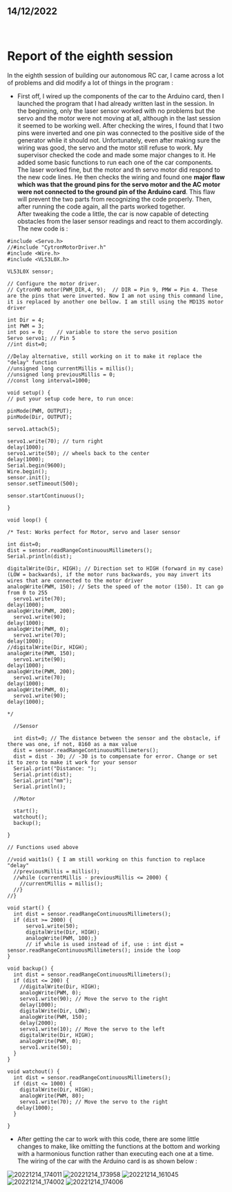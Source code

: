 ## 14/12/2022

<br />

# Report of the eighth session

In the eighth session of building our autonomous RC car, I came across a lot of problems and did modify a lot of things in the program :

- First off, I wired up the components of the car to the Arduino card, then I launched the program that I had already written last in the session. In the beginning, only the laser sensor worked with no problems but the servo and the motor were not moving at all, although in the last session it seemed to be working well. After checking the wires, I found that I two pins were inverted and one pin was connected to the positive side of the generator whlie it should not. Unfortunately, even after making sure the wiring was good, the servo and the motor still refuse to work. My supervisor checked the code and made some major changes to it. He added some basic functions to run each one of the car components. The laser worked fine, but the motor and th servo motor did respond to the new code lines. He then checks the wiring and found one **major flaw which was that the ground pins for the servo motor and the AC motor were not connected to the ground pin of the Arduino card**. This flaw will prevent the two parts from recognizing the code properly. Then, after running the code again, all the parts worked together.<br />
After tweaking the code a little, the car is now capable of detecting obstacles from the laser sensor readings and react to them accordingly. The new code is :<br />


`#include <Servo.h>`<br />
`//#include "CytronMotorDriver.h"`<br />
`#include <Wire.h>`<br />
`#include <VL53L0X.h>`<br />

`VL53L0X sensor;`<br />

`// Configure the motor driver.`<br />
`// CytronMD motor(PWM_DIR,4, 9);  // DIR = Pin 9, PMW = Pin 4. These are the pins that were inverted. Now I am not using this command line, it is replaced by another one bellow. I am still using the MD13S motor driver`<br />

`int Dir = 4;`<br />
`int PWM = 3;`<br />
`int pos = 0;    // variable to store the servo position`<br />
`Servo servo1; // Pin 5`<br />
`//int dist=0;`<br />


`//Delay alternative, still working on it to make it replace the "delay" function`<br />
`//unsigned long currentMillis = millis();`<br />
`//unsigned long previousMillis = 0;`<br />
`//const long interval=1000;`<br />


`void setup() {`<br />
  `// put your setup code here, to run once:`<br />

  `pinMode(PWM, OUTPUT);`<br />
  `pinMode(Dir, OUTPUT);`<br />
 
  `servo1.attach(5);`<br />
 
  `servo1.write(70); // turn right`<br />
  `delay(1000);`<br />
  `servo1.write(50); // wheels back to the center`<br />
  `delay(1000);`<br />
  `Serial.begin(9600);`<br />
  `Wire.begin();`<br />
  `sensor.init();`<br />
  `sensor.setTimeout(500);`<br />

  `sensor.startContinuous();`<br />

`}`<br />



`void loop() {`<br />

`/* Test: Works perfect for Motor, servo and laser sensor`<br />
  
`int dist=0;`<br />
`dist = sensor.readRangeContinuousMillimeters();`<br />
`Serial.println(dist);`<br />

`digitalWrite(Dir, HIGH); // Direction set to HIGH (forward in my case) (LOW = backwards), if the motor runs backwards, you may invert its wires that are connected to the motor driver`<br />
`analogWrite(PWM, 150); // Sets the speed of the motor (150). It can go from 0 to 255`<br />
`  servo1.write(70);`<br />
`delay(1000);`<br />
`analogWrite(PWM, 200);`<br />
`  servo1.write(90);`<br />
`delay(1000);`<br />
`analogWrite(PWM, 0);`<br />
`  servo1.write(70);`<br />
`delay(1000);`<br />
`//digitalWrite(Dir, HIGH);`<br />
`analogWrite(PWM, 150);`<br />
`  servo1.write(90);`<br />
`delay(1000);`<br />
`analogWrite(PWM, 200);`<br />
`  servo1.write(70);`<br />
`delay(1000);`<br />
`analogWrite(PWM, 0);`<br />
`  servo1.write(90);`<br />
`delay(1000);`<br />

`*/`<br />

`  //Sensor`<br />
  
`  int dist=0; // The distance between the sensor and the obstacle, if there was one, if not, 8160 as a max value`<br />
`  dist = sensor.readRangeContinuousMillimeters();`<br />
`  dist = dist - 30; // -30 is to compensate for error. Change or set it to zero to make it work for your sensor`<br />
`  Serial.print("Distance: ");`<br />
`  Serial.print(dist);`<br />
`  Serial.print("mm");`<br />
`  Serial.println();`<br />

`  //Motor`<br />

`  start();`<br />
`  watchout();`<br />
`  backup();`<br />
  
`}`<br />

`// Functions used above`<br />

`//void wait1s() { I am still working on this function to replace "delay"`<br />
`  //previousMillis = millis();`<br />
`  //while (currentMillis - previousMillis <= 2000) {`<br />
`    //currentMillis = millis();`<br />
`  //}`<br />
`//}`<br />


`void start() {`<br />
`  int dist = sensor.readRangeContinuousMillimeters();`<br />
`  if (dist >= 2000) {`<br />
`      servo1.write(50);`<br />
`      digitalWrite(Dir, HIGH);`<br />
`      analogWrite(PWM, 100);}`<br />
`      // if while is used instead of if, use : int dist = sensor.readRangeContinuousMillimeters(); inside the loop`<br />
`}`<br />

`void backup() {`<br />
`  int dist = sensor.readRangeContinuousMillimeters();`<br />
`  if (dist <= 200) {`<br />
`    //digitalWrite(Dir, HIGH);`<br />
`    analogWrite(PWM, 0);`<br />
`    servo1.write(90); // Move the servo to the right`<br />
`    delay(1000);`<br />
`    digitalWrite(Dir, LOW);`<br />
`    analogWrite(PWM, 150);`<br />
`    delay(2000);`<br />
`    servo1.write(10); // Move the servo to the left`<br />
`    digitalWrite(Dir, HIGH);`<br />
`    analogWrite(PWM, 0);`<br />
`    servo1.write(50);`<br />
`  }`<br />
`}`<br />

`void watchout() {`<br />
`  int dist = sensor.readRangeContinuousMillimeters();`<br />
`  if (dist <= 1000) {`<br />
`    digitalWrite(Dir, HIGH);`<br />
`    analogWrite(PWM, 80);`<br />
`    servo1.write(70); // Move the servo to the right`<br />
`    delay(1000); `<br />
`  }`<br />
  
`}`<br />

- After getting the car to work with this code, there are some little changes to make, like omitting the functions at the bottom and working with a harmonious function rather than executing each one at a time. The wiring of the car with the Arduino card is as shown below :

![20221214_174011](https://user-images.githubusercontent.com/115218309/207728804-a42f526d-ac04-42b8-9e38-ce9cac873bee.jpg)
![20221214_173958](https://user-images.githubusercontent.com/115218309/207728817-d79ed340-21a9-4806-9072-e70bbf530d5d.jpg)
![20221214_161045](https://user-images.githubusercontent.com/115218309/207728821-135fc9ca-3749-4be3-9f0a-89f4712dbcb7.jpg)
![20221214_174002](https://user-images.githubusercontent.com/115218309/207728825-6e75013c-e0b9-47d6-8cf2-9fab64e5d475.jpg)
![20221214_174006](https://user-images.githubusercontent.com/115218309/207728830-bbd56670-55ef-4b21-93ff-68dbdc44e088.jpg)

